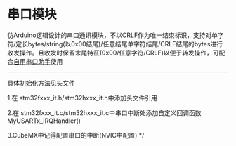 # 串口模块
仿Arduino逻辑设计的串口通讯模块，不以CRLF作为唯一结束标识，支持对单字符/定长bytes/string(以0x00结尾)/任意结尾单字符结尾/CRLF结尾的bytes进行收发操作。且收发时保留末尾特征(0x00/任意字符/CRLF)以便于转发操作，可配合[自用串口助手](https://github.com/wh201906/SerialTest)使用  
***  
具体初始化方法见头文件


1.在 stm32fxxx_it.h/stm32hxxx_it.h中添加头文件引用

2.在 stm32fxxx_it.c/stm32hxxx_it.c中串口中断处添加自定义回调函数MyUSARTx_IRQHandler()

3.CubeMX中记得配置串口的中断(NVIC中配置)
*/